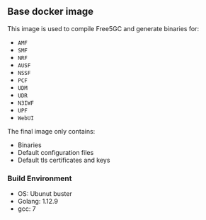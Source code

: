 ## Base docker image

This image is used to compile Free5GC and generate binaries for:

  - `AMF`
  - `SMF`
  - `NRF`
  - `AUSF`
  - `NSSF`
  - `PCF`
  - `UDM`
  - `UDR`
  - `N3IWF`
  - `UPF`
  - `WebUI`

The final image only contains:

  - Binaries
  - Default configuration files
  - Default tls certificates and keys

### Build Environment

  - OS: Ubunut buster
  - Golang: 1.12.9
  - gcc: 7